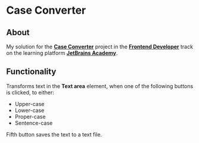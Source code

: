 # Case Converter
## About
My solution for the [**Case Converter**][project] project in the [**Frontend Developer**][track] track on the learning platform [**JetBrains Academy**][platform].

[platform]: https://hyperskill.org/
[project]: https://hyperskill.org/projects/193?track=5
[track]: https://hyperskill.org/tracks/5

## Functionality
Transforms text in the **Text area** element, when one of the following buttons is clicked, to either:
- Upper-case
- Lower-case
- Proper-case
- Sentence-case

Fifth button saves the text to a text file.